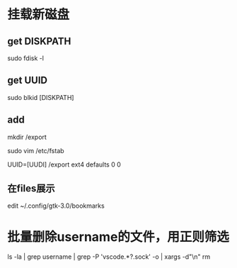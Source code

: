 
# 挂载新磁盘
## get DISKPATH

sudo fdisk -l

## get UUID

sudo blkid  [DISKPATH]

## add

mkdir /export

sudo vim /etc/fstab

UUID=[UUDI] /export ext4 defaults 0 0

## 在files展示

edit ~/.config/gtk-3.0/bookmarks


# 批量删除username的文件，用正则筛选

ls -la | grep username | grep -P 'vscode.*?.sock' -o | xargs -d"\n" rm

